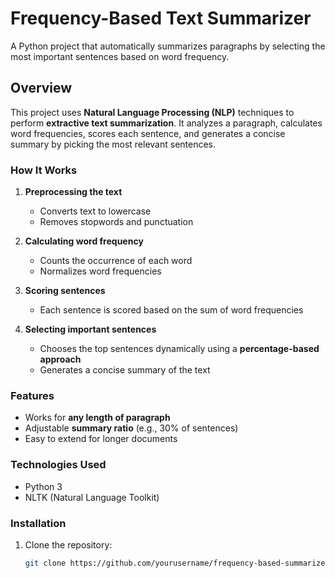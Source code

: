 # Frequency-Based Text Summarizer

A Python project that automatically summarizes paragraphs by selecting the most important sentences based on word frequency.

## Overview
This project uses **Natural Language Processing (NLP)** techniques to perform **extractive text summarization**. It analyzes a paragraph, calculates word frequencies, scores each sentence, and generates a concise summary by picking the most relevant sentences.

### How It Works
1. **Preprocessing the text**
   - Converts text to lowercase
   - Removes stopwords and punctuation

2. **Calculating word frequency**
   - Counts the occurrence of each word
   - Normalizes word frequencies

3. **Scoring sentences**
   - Each sentence is scored based on the sum of word frequencies

4. **Selecting important sentences**
   - Chooses the top sentences dynamically using a **percentage-based approach**
   - Generates a concise summary of the text

### Features
- Works for **any length of paragraph**
- Adjustable **summary ratio** (e.g., 30% of sentences)
- Easy to extend for longer documents

### Technologies Used
- Python 3
- NLTK (Natural Language Toolkit)

### Installation
1. Clone the repository:
   ```bash
   git clone https://github.com/yourusername/frequency-based-summarizer.git
